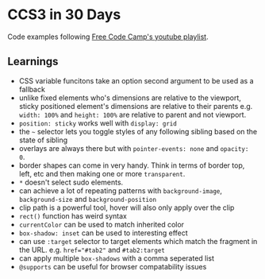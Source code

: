 # CCS3 in 30 Days

Code examples following [Free Code Camp's youtube playlist](https://www.youtube.com/playlist?list=PLWKjhJtqVAbl1AfjiGyYxwpdAPi5v-1OU).

## Learnings

- CSS variable funcitons take an option second argument to be used as a fallback
- unlike fixed elements who's dimensions are relative to the viewport, sticky positioned element's dimensions are relative to their parents e.g. `width: 100%` and `height: 100%` are relative to parent and not viewport.
- `position: sticky` works well with `display: grid`
- the `~` selector lets you toggle styles of any following sibling based on the state of sibling
- overlays are always there but with `pointer-events: none` and `opacity: 0`.
- border shapes can come in very handy. Think in terms of border top, left, etc and then making one or more `transparent`.
- `*` doesn't select sudo elements.
- can achieve a lot of repeating patterns with `background-image`, `background-size` and `background-position`
- clip path is a powerful tool, hover will also only apply over the clip
- `rect()` function has weird syntax
- `currentColor` can be used to match inherited color
- `box-shadow: inset` can be used to interesting effect
- can use `:target` selector to target elements which match the fragment in the URL. e.g. `href="#tab2"` and `#tab2:target`
- can apply multiple `box-shadows` with a comma seperated list
- `@supports` can be useful for browser compatability issues

